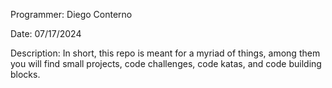 Programmer: Diego Conterno

Date: 07/17/2024

Description: In short, this repo is meant for a myriad of things, among them you will find small projects, code challenges, code katas, and code building blocks.

